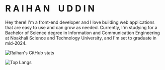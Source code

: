 # **R A I H A N &ensp; U D D I N**
Hey there! I'm a front-end developer and I love building web applications that are easy to use and can grow as needed. Currently, I'm studying for a Bachelor of Science degree in Information and Communication Engineering at Noakhali Science and Technology University, and I'm set to graduate in mid-2024.

![Raihan's GitHub stats](https://github-readme-stats.vercel.app/api?username=Rai321han&show_icons=true&theme=radical)


![Top Langs](https://github-readme-stats.vercel.app/api/top-langs/?username=Rai321han&layout=compact)

